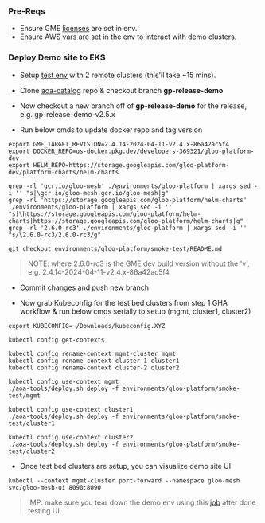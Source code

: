 ### Pre-Reqs
- Ensure GME [licenses](https://github.com/solo-io/gloo-mesh-enterprise?tab=readme-ov-file#generate-license-keys) are set in env.
- Ensure AWS vars are set in the env to interact with demo clusters.

### Deploy Demo site to EKS
- Setup [test env](https://github.com/solo-io/gloo-eng-test-beds/actions/workflows/build-eng-cicd-env.yaml) with 2 remote clusters (this'll take ~15 mins).

- Clone [aoa-catalog](https://github.com/solo-io/aoa-catalog) repo & checkout branch **gp-release-demo**
- Now checkout a new branch off of **gp-release-demo** for the release, e.g. gp-release-demo-v2.5.x
- Run below cmds to update docker repo and tag version
```
export GME_TARGET_REVISION=2.4.14-2024-04-11-v2.4.x-86a42ac5f4
export DOCKER_REPO=us-docker.pkg.dev/developers-369321/gloo-platform-dev
export HELM_REPO=https://storage.googleapis.com/gloo-platform-dev/platform-charts/helm-charts

grep -rl 'gcr.io/gloo-mesh' ./environments/gloo-platform | xargs sed -i '' "s|\gcr.io/gloo-mesh|gcr.io/gloo-mesh|g"
grep -rl 'https://storage.googleapis.com/gloo-platform/helm-charts' ./environments/gloo-platform | xargs sed -i '' "s|\https://storage.googleapis.com/gloo-platform/helm-charts|https://storage.googleapis.com/gloo-platform/helm-charts|g"
grep -rl '2.6.0-rc3' ./environments/gloo-platform | xargs sed -i '' "s/\2.6.0-rc3/2.6.0-rc3/g"

git checkout environments/gloo-platform/smoke-test/README.md
```
> NOTE: where 2.6.0-rc3 is the GME dev build version without the 'v', e.g. 2.4.14-2024-04-11-v2.4.x-86a42ac5f4

- Commit changes and push new branch

- Now grab Kubeconfig for the test bed clusters from step 1 GHA workflow & run below cmds serially to setup (mgmt, cluster1, cluster2)
```
export KUBECONFIG=~/Downloads/kubeconfig.XYZ

kubectl config get-contexts

kubectl config rename-context mgmt-cluster mgmt
kubectl config rename-context cluster-1 cluster1
kubectl config rename-context cluster-2 cluster2

kubectl config use-context mgmt
./aoa-tools/deploy.sh deploy -f environments/gloo-platform/smoke-test/mgmt

kubectl config use-context cluster1
./aoa-tools/deploy.sh deploy -f environments/gloo-platform/smoke-test/cluster1

kubectl config use-context cluster2
./aoa-tools/deploy.sh deploy -f environments/gloo-platform/smoke-test/cluster2
```
- Once test bed clusters are setup, you can visualize demo site UI
```
kubectl --context mgmt-cluster port-forward --namespace gloo-mesh svc/gloo-mesh-ui 8090:8090
```
> IMP: make sure you tear down the demo env using this [job](https://github.com/solo-io/gloo-eng-test-beds/actions/workflows/cleanup-eng-env.yaml) after done testing UI.